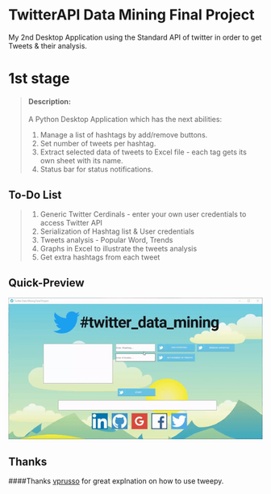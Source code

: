 # TwitterAPI Data Mining Final Project
My 2nd Desktop Application using the Standard API of twitter in order to get Tweets & their analysis.

# 1st stage
> #### Description:
>A Python Desktop Application which has the next abilities:
>1. Manage a list of hashtags by add/remove buttons.
>2. Set number of tweets per hashtag.
>3. Extract selected data of tweets to Excel file - each tag gets its own sheet with its name.
>4. Status bar for status notifications.



## To-Do List
>1. Generic Twitter Cerdinals - enter your own user credentials to access Twitter API
>2. Serialization of Hashtag list & User credentials
>3. Tweets analysis - Popular Word, Trends
>4. Graphs in Excel to illustrate the tweets analysis
>5. Get extra hashtags from each tweet


## Quick-Preview
<img src="https://github.com/natylaza89/TwiterAPI_Data_Mining/blob/master/twitter.gif">  

## Thanks
####Thanks <a href="https://github.com/vprusso/youtube_tutorials/tree/master/twitter_python">vprusso</a> for great explnation on how to use tweepy.

  
